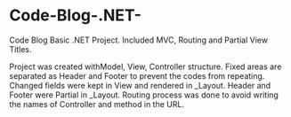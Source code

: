 # Code-Blog-.NET-
Code Blog Basic .NET Project. Included MVC, Routing and Partial View Titles.

Project was created withModel, View, Controller structure. 
Fixed areas are separated as Header and Footer to prevent the codes from repeating. 
Changed fields were kept in View and rendered in _Layout. 
Header and Footer were Partial in _Layout. 
Routing process was done to avoid writing the names of Controller and method in the URL.
